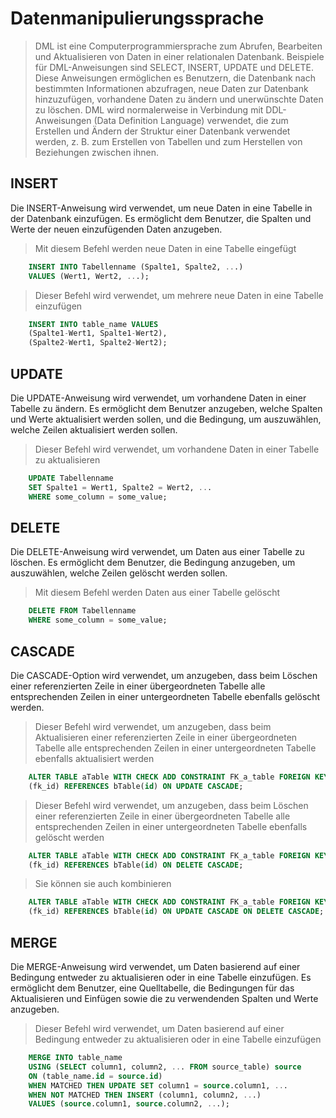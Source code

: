 # Datenmanipulierungssprache
> DML ist eine Computerprogrammiersprache zum Abrufen, Bearbeiten und Aktualisieren von Daten in einer relationalen Datenbank. Beispiele für DML-Anweisungen sind SELECT, INSERT, UPDATE und DELETE. Diese Anweisungen ermöglichen es Benutzern, die Datenbank nach bestimmten Informationen abzufragen, neue Daten zur Datenbank hinzuzufügen, vorhandene Daten zu ändern und unerwünschte Daten zu löschen. DML wird normalerweise in Verbindung mit DDL-Anweisungen (Data Definition Language) verwendet, die zum Erstellen und Ändern der Struktur einer Datenbank verwendet werden, z. B. zum Erstellen von Tabellen und zum Herstellen von Beziehungen zwischen ihnen.
## INSERT
Die INSERT-Anweisung wird verwendet, um neue Daten in eine Tabelle in der Datenbank einzufügen. Es ermöglicht dem Benutzer, die Spalten und Werte der neuen einzufügenden Daten anzugeben.
> Mit diesem Befehl werden neue Daten in eine Tabelle eingefügt
```SQL
    INSERT INTO Tabellenname (Spalte1, Spalte2, ...)
    VALUES (Wert1, Wert2, ...);
```
> Dieser Befehl wird verwendet, um mehrere neue Daten in eine Tabelle einzufügen
```SQL
    INSERT INTO table_name VALUES
    (Spalte1-Wert1, Spalte1-Wert2),
    (Spalte2-Wert1, Spalte2-Wert2);
```
## UPDATE
Die UPDATE-Anweisung wird verwendet, um vorhandene Daten in einer Tabelle zu ändern. Es ermöglicht dem Benutzer anzugeben, welche Spalten und Werte aktualisiert werden sollen, und die Bedingung, um auszuwählen, welche Zeilen aktualisiert werden sollen.
> Dieser Befehl wird verwendet, um vorhandene Daten in einer Tabelle zu aktualisieren
```SQL
    UPDATE Tabellenname
    SET Spalte1 = Wert1, Spalte2 = Wert2, ...
    WHERE some_column = some_value;
```
## DELETE
Die DELETE-Anweisung wird verwendet, um Daten aus einer Tabelle zu löschen. Es ermöglicht dem Benutzer, die Bedingung anzugeben, um auszuwählen, welche Zeilen gelöscht werden sollen.
> Mit diesem Befehl werden Daten aus einer Tabelle gelöscht
```SQL
    DELETE FROM Tabellenname
    WHERE some_column = some_value;
```
## CASCADE
Die CASCADE-Option wird verwendet, um anzugeben, dass beim Löschen einer referenzierten Zeile in einer übergeordneten Tabelle alle entsprechenden Zeilen in einer untergeordneten Tabelle ebenfalls gelöscht werden.
> Dieser Befehl wird verwendet, um anzugeben, dass beim Aktualisieren einer referenzierten Zeile in einer übergeordneten Tabelle alle entsprechenden Zeilen in einer untergeordneten Tabelle ebenfalls aktualisiert werden
```SQL
    ALTER TABLE aTable WITH CHECK ADD CONSTRAINT FK_a_table FOREIGN KEY
    (fk_id) REFERENCES bTable(id) ON UPDATE CASCADE;
```
> Dieser Befehl wird verwendet, um anzugeben, dass beim Löschen einer referenzierten Zeile in einer übergeordneten Tabelle alle entsprechenden Zeilen in einer untergeordneten Tabelle ebenfalls gelöscht werden
```SQL
    ALTER TABLE aTable WITH CHECK ADD CONSTRAINT FK_a_table FOREIGN KEY
    (fk_id) REFERENCES bTable(id) ON DELETE CASCADE;
```
> Sie können sie auch kombinieren
```SQL
    ALTER TABLE aTable WITH CHECK ADD CONSTRAINT FK_a_table FOREIGN KEY
    (fk_id) REFERENCES bTable(id) ON UPDATE CASCADE ON DELETE CASCADE;
```
## MERGE
Die MERGE-Anweisung wird verwendet, um Daten basierend auf einer Bedingung entweder zu aktualisieren oder in eine Tabelle einzufügen. Es ermöglicht dem Benutzer, eine Quelltabelle, die Bedingungen für das Aktualisieren und Einfügen sowie die zu verwendenden Spalten und Werte anzugeben.
> Dieser Befehl wird verwendet, um Daten basierend auf einer Bedingung entweder zu aktualisieren oder in eine Tabelle einzufügen
```SQL
    MERGE INTO table_name
    USING (SELECT column1, column2, ... FROM source_table) source
    ON (table_name.id = source.id)
    WHEN MATCHED THEN UPDATE SET column1 = source.column1, ...
    WHEN NOT MATCHED THEN INSERT (column1, column2, ...)
    VALUES (source.column1, source.column2, ...);
```
